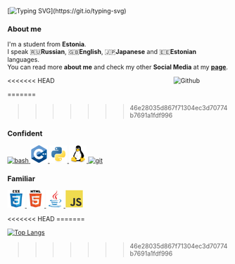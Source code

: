 [![Typing SVG](https://readme-typing-svg.herokuapp.com/?lines=Hi+there!+I'm+Paul;I+use+Arch+btw.)](https://git.io/typing-svg)

### About me
I'm a student from **Estonia**. \
I speak 🇷🇺**Russian**, 🇬🇧**English**, 🇯🇵**Japanese** and 🇪🇪**Estonian** languages. \
You can read more **about me** and check my other **Social Media** at my [**page**](https://gibsol.github.io/).

<<<<<<< HEAD
<img width="25%" align="right" alt="Github" src="https://media.baamboozle.com/uploads/images/82418/1626207038_185232_gif-url.gif"/>

=======
>>>>>>> 46e28035d867f71304ec3d70774b7691a1fdf996
<h3 align="left">Confident</h3>
<p align="left"> <a href="https://www.gnu.org/software/bash/" target="_blank" rel="noreferrer"> <img src="https://www.vectorlogo.zone/logos/gnu_bash/gnu_bash-icon.svg" alt="bash" width="40" height="40"/> </a>
 <a href="https://www.w3schools.com/cpp/" target="_blank" rel="noreferrer"> <img src="https://raw.githubusercontent.com/devicons/devicon/master/icons/cplusplus/cplusplus-original.svg" alt="cplusplus" width="40" height="40"/> </a>
<a href="https://www.python.org" target="_blank" rel="noreferrer"> <img src="https://raw.githubusercontent.com/devicons/devicon/master/icons/python/python-original.svg" alt="python" width="40" height="40"/> </a>
<a href="https://www.linux.org/" target="_blank" rel="noreferrer"> <img src="https://raw.githubusercontent.com/devicons/devicon/master/icons/linux/linux-original.svg" alt="linux" width="40" height="40"/> </a>
<a href="https://git-scm.com/" target="_blank" rel="noreferrer"> <img src="https://www.vectorlogo.zone/logos/git-scm/git-scm-icon.svg" alt="git" width="40" height="40"/> </a>

<h3 align="left">Familiar</h3>
 <a href="https://www.w3schools.com/css/" target="_blank" rel="noreferrer"> <img src="https://raw.githubusercontent.com/devicons/devicon/master/icons/css3/css3-original-wordmark.svg" alt="css3" width="40" height="40"/> </a>  <a href="https://www.w3.org/html/" target="_blank" rel="noreferrer"> <img src="https://raw.githubusercontent.com/devicons/devicon/master/icons/html5/html5-original-wordmark.svg" alt="html5" width="40" height="40"/> </a>
<a href="https://www.java.com" target="_blank" rel="noreferrer"> <img src="https://raw.githubusercontent.com/devicons/devicon/master/icons/java/java-original.svg" alt="java" width="40" height="40"/> </a> <a href="https://developer.mozilla.org/en-US/docs/Web/JavaScript" target="_blank" rel="noreferrer"> <img src="https://raw.githubusercontent.com/devicons/devicon/master/icons/javascript/javascript-original.svg" alt="javascript" width="40" height="40"/> </a> </p>
<<<<<<< HEAD
=======

[![Top Langs](https://github-readme-stats.vercel.app/api/top-langs/?username=gibsol&theme=tokyonight)](https://github.com/gibsol/github-readme-stats)


>>>>>>> 46e28035d867f71304ec3d70774b7691a1fdf996

